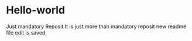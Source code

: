 # Hello-world
Just mandatory Reposit
It is just more than mandatory reposit
new readme file edit is saved
